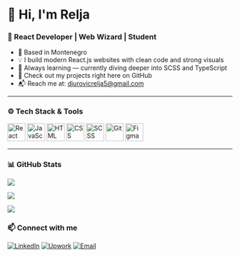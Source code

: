 # 👋 Hi, I'm Relja

### 🧠 React Developer | Web Wizard | Student

- 📍 Based in Montenegro  
- 💡 I build modern React.js websites with clean code and strong visuals  
- 🚀 Always learning — currently diving deeper into SCSS and TypeScript  
- 🔗 Check out my projects right here on GitHub  
- 📬 Reach me at: [djurovicrelja5@gmail.com](mailto:djurovicrelja5@gmail.com)

---

### ⚙️ Tech Stack & Tools

<p align="left">
  <img src="https://cdn.jsdelivr.net/gh/devicons/devicon/icons/react/react-original.svg" height="40" alt="React" />
  <img src="https://cdn.jsdelivr.net/gh/devicons/devicon/icons/javascript/javascript-original.svg" height="40" alt="JavaScript" />
  <img src="https://cdn.jsdelivr.net/gh/devicons/devicon/icons/html5/html5-original.svg" height="40" alt="HTML" />
  <img src="https://cdn.jsdelivr.net/gh/devicons/devicon/icons/css3/css3-original.svg" height="40" alt="CSS" />
  <img src="https://cdn.jsdelivr.net/gh/devicons/devicon/icons/sass/sass-original.svg" height="40" alt="SCSS" />
  <img src="https://cdn.jsdelivr.net/gh/devicons/devicon/icons/git/git-original.svg" height="40" alt="Git" />
  <img src="https://cdn.jsdelivr.net/gh/devicons/devicon/icons/figma/figma-original.svg" height="40" alt="Figma" />
</p>

---

### 📊 GitHub Stats

<p align="left">
  <img src="https://github-readme-stats.vercel.app/api?username=Rexxxona&show_icons=true&theme=radical" />
</p>

<p align="left">
  <img src="https://github-readme-stats.vercel.app/api/top-langs/?username=Rexxxona&layout=compact&theme=radical" />
</p>

<p align="left">
  <img src="https://streak-stats.demolab.com/?user=Rexxxona&theme=radical" />
</p>

### 📫 Connect with me

[![LinkedIn](https://img.shields.io/badge/LinkedIn-blue?style=for-the-badge&logo=linkedin)](https://www.linkedin.com/in/relja-%C4%91urovi%C4%87/)
[![Upwork](https://img.shields.io/badge/Upwork-6FDA44?logo=upwork&logoColor=fff)](https://www.upwork.com/freelancers/~0118cd2522bd815a83?mp_source=share)
[![Email](https://img.shields.io/badge/Email-D14836?style=for-the-badge&logo=gmail&logoColor=white)](mailto:djurovicrelja5@gmail.com)
